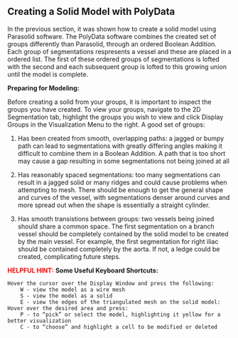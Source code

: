 ## Creating a Solid Model with PolyData ##


In the previous section, it was shown how to create a solid model using Parasolid software. The PolyData software combines the created set of groups differently than Parasolid, through an ordered Boolean Addition. Each group of segmentations respresents a vessel and these are placed in a ordered list. The first of these ordered groups of segmentations is lofted with the second and each subsequent group is lofted to this growing union until the model is complete.

**Preparing for Modeling:**

Before creating a solid from your groups, it is important to inspect the groups you have created. To view your groups, navigate to the 2D Segmentation tab, highlight the groups you wish to view and click Display Groups in the Visualization Menu to the right. A good set of groups:

1. Has been created from smooth, overlapping paths: a jagged or bumpy path can lead to segmentations with greatly differing angles making it difficult to combine them in a Boolean Addition. A path that is too short may cause a gap resulting in some segmentations not being joined at all

2. Has reasonably spaced segmentations: too many segmentations can result in a jagged solid or many ridges and could cause problems when attempting to mesh. There should be enough to get the general shape and curves of the vessel, with segmentations denser around curves and more spread out when the shape is essentially a straight cylinder.

3. Has smooth transistions between groups: two vessels being joined should share a common space. The first segmentation on a branch vessel should be completely contained by the solid model to be created by the main vessel. For example, the first segmentation for right iliac should be contained completely by the aorta. If not, a ledge could be created, complicating future steps.

<font color="red">**HELPFUL HINT:** </font> **Some Useful Keyboard Shortcuts:**

	Hover the cursor over the Display Window and press the following:
		W - view the model as a wire mesh
		S - view the model as a solid
		E - view the edges of the triangulated mesh on the solid model:
	Hover over the desired area and press:
		P - to “pick” or select the model, highlighting it yellow for a better visualization
		C - to “choose” and highlight a cell to be modified or deleted
